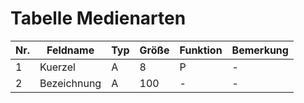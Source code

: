 # Tabelle Medienarten


Nr.|Feldname|Typ|Größe|Funktion|Bemerkung
--|--|--|--|--|--
1|Kuerzel|A|8|P|-
2|Bezeichnung|A|100|-|-
